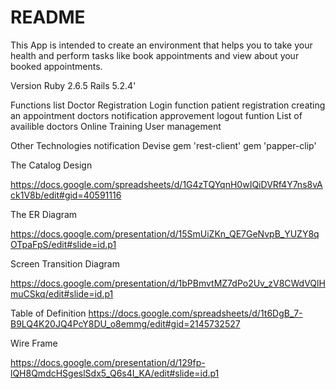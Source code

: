 # README

This App is intended to create an environment that helps you to take your health and perform tasks like book appointments and view  about your booked appointments.



Version
Ruby 2.6.5 Rails 5.2.4'

Functions list
Doctor Registration
Login function
patient registration
creating an appointment
doctors notification
approvement
logout funtion
List of availible doctors
Online Training
User management

Other Technologies
notification
Devise
gem 'rest-client'
gem 'papper-clip'




The Catalog Design

https://docs.google.com/spreadsheets/d/1G4zTQYqnH0wIQiDVRf4Y7ns8vAck1V8b/edit#gid=40591116

The ER Diagram

https://docs.google.com/presentation/d/15SmUiZKn_QE7GeNvpB_YUZY8qOTpaFpS/edit#slide=id.p1

Screen Transition Diagram

https://docs.google.com/presentation/d/1bPBmvtMZ7dPo2Uv_zV8CWdVQlHmuCSkq/edit#slide=id.p1

Table of Definition
https://docs.google.com/spreadsheets/d/1t6DgB_7-B9LQ4K20JQ4PcY8DU_o8emmg/edit#gid=2145732527

Wire Frame

https://docs.google.com/presentation/d/129fp-lQH8QmdcHSgeslSdx5_Q6s4I_KA/edit#slide=id.p1
